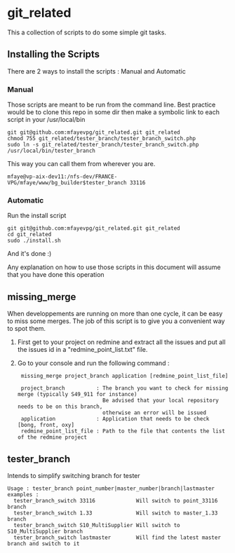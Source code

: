 git_related
===========

This a collection of scripts to do some simple git tasks.

Installing the Scripts
----------------------

There are 2 ways to install the scripts : Manual and Automatic

### Manual

Those scripts are meant to be run from the command line.
Best practice would be to clone this repo in some dir then make a symbolic link to each script in your /usr/local/bin

    git git@github.com:mfayevpg/git_related.git git_related
    chmod 755 git_related/tester_branch/tester_branch_switch.php
    sudo ln -s git_related/tester_branch/tester_branch_switch.php /usr/local/bin/tester_branch
This way you can call them from wherever you are.

    mfaye@vp-aix-dev11:/nfs-dev/FRANCE-VPG/mfaye/www/bg_builder$tester_branch 33116

### Automatic

Run the install script

    git git@github.com:mfayevpg/git_related.git git_related
    cd git_related
    sudo ./install.sh

And it's done :)

Any explanation on how to use those scripts in this document will assume that you have done this operation

missing_merge
-------------
When developpements are running on more than one cycle, it can be easy to miss some merges.
The job of this script is to give you a convenient way to spot them.

1. First get to your project on redmine and extract all the issues and put all the issues id in a 
"redmine_point_list.txt" file.
2. Go to your console and run the following command : 

        missing_merge project_branch application [redmine_point_list_file]
    
        project_branch          : The branch you want to check for missing merge (typically S49_911 for instance)
                                  Be advised that your local repository needs to be on this branch, 
                                  otherwise an error will be issued
        application             : Application that needs to be check [bong, front, oxy]
        redmine_point_list_file : Path to the file that contents the list of the redmine project

tester_branch
-------------
Intends to simplify switching branch for tester

    Usage : tester_branch point_number|master_number|branch|lastmaster
    examples :
      tester_branch_switch 33116             Will switch to point_33116 branch
      tester_branch_switch 1.33              Will switch to master_1.33 branch
      tester_branch_switch S10_MultiSupplier Will switch to S10_MultiSupplier branch
      tester_branch_switch lastmaster        Will find the latest master branch and switch to it
